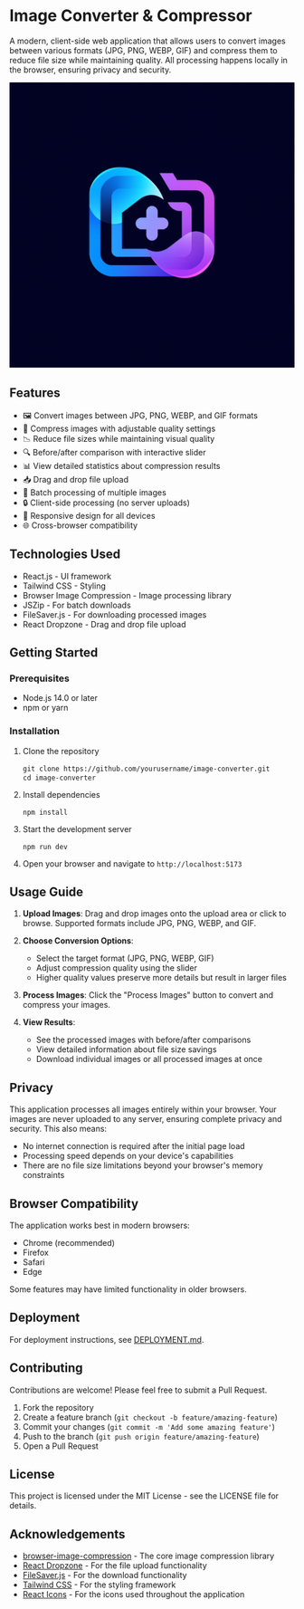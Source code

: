 # Image Converter & Compressor

A modern, client-side web application that allows users to convert images between various formats (JPG, PNG, WEBP, GIF) and compress them to reduce file size while maintaining quality. All processing happens locally in the browser, ensuring privacy and security.

![Application Screenshot](public/favicon.png)

## Features

- 🖼️ Convert images between JPG, PNG, WEBP, and GIF formats
- 🔄 Compress images with adjustable quality settings
- 📉 Reduce file sizes while maintaining visual quality
- 🔍 Before/after comparison with interactive slider
- 📊 View detailed statistics about compression results
- 📥 Drag and drop file upload
- 💽 Batch processing of multiple images
- 🔒 Client-side processing (no server uploads)
- 📱 Responsive design for all devices
- 🌐 Cross-browser compatibility

## Technologies Used

- React.js - UI framework
- Tailwind CSS - Styling
- Browser Image Compression - Image processing library
- JSZip - For batch downloads
- FileSaver.js - For downloading processed images
- React Dropzone - Drag and drop file upload

## Getting Started

### Prerequisites

- Node.js 14.0 or later
- npm or yarn

### Installation

1. Clone the repository
   ```
   git clone https://github.com/yourusername/image-converter.git
   cd image-converter
   ```

2. Install dependencies
   ```
   npm install
   ```

3. Start the development server
   ```
   npm run dev
   ```

4. Open your browser and navigate to `http://localhost:5173`

## Usage Guide

1. **Upload Images**: Drag and drop images onto the upload area or click to browse. Supported formats include JPG, PNG, WEBP, and GIF.

2. **Choose Conversion Options**:
   - Select the target format (JPG, PNG, WEBP, GIF)
   - Adjust compression quality using the slider
   - Higher quality values preserve more details but result in larger files

3. **Process Images**: Click the "Process Images" button to convert and compress your images.

4. **View Results**:
   - See the processed images with before/after comparisons
   - View detailed information about file size savings
   - Download individual images or all processed images at once

## Privacy

This application processes all images entirely within your browser. Your images are never uploaded to any server, ensuring complete privacy and security. This also means:

- No internet connection is required after the initial page load
- Processing speed depends on your device's capabilities
- There are no file size limitations beyond your browser's memory constraints

## Browser Compatibility

The application works best in modern browsers:
- Chrome (recommended)
- Firefox
- Safari
- Edge

Some features may have limited functionality in older browsers.

## Deployment

For deployment instructions, see [DEPLOYMENT.md](DEPLOYMENT.md).

## Contributing

Contributions are welcome! Please feel free to submit a Pull Request.

1. Fork the repository
2. Create a feature branch (`git checkout -b feature/amazing-feature`)
3. Commit your changes (`git commit -m 'Add some amazing feature'`)
4. Push to the branch (`git push origin feature/amazing-feature`)
5. Open a Pull Request

## License

This project is licensed under the MIT License - see the LICENSE file for details.

## Acknowledgements

- [browser-image-compression](https://github.com/Donaldcwl/browser-image-compression) - The core image compression library
- [React Dropzone](https://react-dropzone.js.org/) - For the file upload functionality
- [FileSaver.js](https://github.com/eligrey/FileSaver.js/) - For the download functionality
- [Tailwind CSS](https://tailwindcss.com/) - For the styling framework
- [React Icons](https://react-icons.github.io/react-icons/) - For the icons used throughout the application